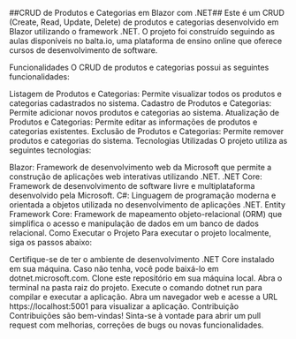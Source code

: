 ##CRUD de Produtos e Categorias em Blazor com .NET##
Este é um CRUD (Create, Read, Update, Delete) de produtos e categorias desenvolvido em Blazor utilizando o framework .NET. O projeto foi construído seguindo as aulas disponíveis no balta.io, uma plataforma de ensino online que oferece cursos de desenvolvimento de software.

Funcionalidades
O CRUD de produtos e categorias possui as seguintes funcionalidades:

Listagem de Produtos e Categorias: Permite visualizar todos os produtos e categorias cadastrados no sistema.
Cadastro de Produtos e Categorias: Permite adicionar novos produtos e categorias ao sistema.
Atualização de Produtos e Categorias: Permite editar as informações de produtos e categorias existentes.
Exclusão de Produtos e Categorias: Permite remover produtos e categorias do sistema.
Tecnologias Utilizadas
O projeto utiliza as seguintes tecnologias:

Blazor: Framework de desenvolvimento web da Microsoft que permite a construção de aplicações web interativas utilizando .NET.
.NET Core: Framework de desenvolvimento de software livre e multiplataforma desenvolvido pela Microsoft.
C#: Linguagem de programação moderna e orientada a objetos utilizada no desenvolvimento de aplicações .NET.
Entity Framework Core: Framework de mapeamento objeto-relacional (ORM) que simplifica o acesso e manipulação de dados em um banco de dados relacional.
Como Executar o Projeto
Para executar o projeto localmente, siga os passos abaixo:

Certifique-se de ter o ambiente de desenvolvimento .NET Core instalado em sua máquina. Caso não tenha, você pode baixá-lo em dotnet.microsoft.com.
Clone este repositório em sua máquina local.
Abra o terminal na pasta raiz do projeto.
Execute o comando dotnet run para compilar e executar a aplicação.
Abra um navegador web e acesse a URL https://localhost:5001 para visualizar a aplicação.
Contribuição
Contribuições são bem-vindas! Sinta-se à vontade para abrir um pull request com melhorias, correções de bugs ou novas funcionalidades.
